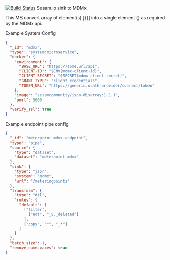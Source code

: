[![Build Status](https://travis-ci.org/sesam-community/mdmx.svg?branch=master)](https://travis-ci.org/sesam-community/mdmx)
Sesam.io sink to MDMx

This MS convert array of element(s) [{}] into a single element {} as required by the MDMx api.

Example System Config

```json
{
  "_id": "mdmx",
  "type": "system:microservice",
  "docker": {
    "environment": {
      "BASE_URL": "https://some.url/api",
      "CLIENT-ID": "$ENV(mdmx-client-id)",
      "CLIENT-SECRET": "$SECRET(mdmx-client-secret)",
      "GRANT_TYPE": "client_credentials",
      "TOKEN_URL": "https://generic.ouath-provider/connect/token"
    },
    "image": "sesamcommunity/json-disarray:1.1.1",
    "port": 5000
  },
  "verify_ssl": true
}
```

Example endpoint pipe config

```json
{
  "_id": "meterpoint-mdmx-endpoint",
  "type": "pipe",
  "source": {
    "type": "dataset",
    "dataset": "meterpoint-mdmx"
  },
  "sink": {
    "type": "json",
    "system": "mdmx",
    "url": "/meteringpoints"
  },
  "transform": {
    "type": "dtl",
    "rules": {
      "default": [
        ["filter",
          ["not", "_S._deleted"]
        ],
        ["copy", "*", "_*"]
      ]
    }
  },
  "batch_size": 1,
  "remove_namespaces": true
}
```
